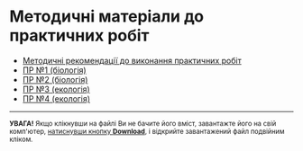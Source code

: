 # Методичні матеріали до практичних робіт

* [Методичні рекомендації до виконання практичних робіт](https://github.com/SelectPPC/Biology/blob/main/Practice/%D0%9C%D0%A0%20%D0%94%D0%9E%20%D0%9F%D0%A0.docx?raw=true)
* [ПР №1 (біологія)](https://github.com/SelectPPC/Biology/blob/main/Practice/%D0%9F%D0%A0%20%E2%84%96%201(%D0%B1%D1%96%D0%BE%D0%BB%D0%BE%D0%B3%D1%96%D1%8F).docx?raw=true)
* [ПР №2 (біологія)](https://github.com/SelectPPC/Biology/blob/main/Practice/%D0%9F%D0%A0%20%E2%84%962%20(%D0%B1%D1%96%D0%BE%D0%BB%D0%BE%D0%B3%D1%96%D1%8F).docx?raw=true)
* [ПР №3 (екологія)](https://github.com/SelectPPC/Biology/blob/main/Practice/%D0%9F%D0%A0%20%E2%84%96%203(%D0%B5%D0%BA%D0%BE%D0%BB%D0%BE%D0%B3%D1%96%D1%8F).docx?raw=true)
* [ПР №4 (екологія)](https://github.com/SelectPPC/Biology/blob/main/Practice/%D0%9F%D0%A0%20%E2%84%96%204%20(%D0%B5%D0%BA%D0%BE%D0%BB%D0%BE%D0%B3%D1%96%D1%8F).docx?raw=true)

---
<sup>**УВАГА!** Якщо клікнувши на файлі Ви не бачите його вміст, завантажте його на свій комп'ютер, [натиснувши кнопку **Download**](https://raw.githubusercontent.com/SelectPPC/Biology/main/other/download-github.png), і відкрийте завантажений файл подвійним кліком.</sup>
